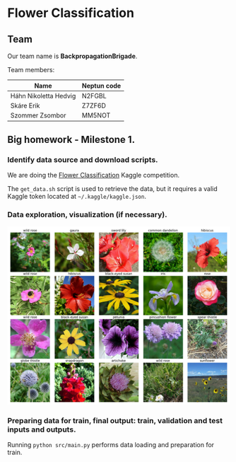 # Flower Classification

## Team

Our team name is **BackpropagationBrigade**.

Team members:

| Name                  | Neptun code |
| --------------------- | ----------- |
| Háhn Nikoletta Hedvig | N2FGBL      |
| Skáre Erik            | Z7ZF6D      |
| Szommer Zsombor       | MM5NOT      |

## Big homework - Milestone 1.

### Identify data source and download scripts.

We are doing the [Flower Classification](https://www.kaggle.com/competitions/tpu-getting-started) Kaggle competition.

The `get_data.sh` script is used to retrieve the data, but it requires a valid Kaggle token located at `~/.kaggle/kaggle.json`.

### Data exploration, visualization (if necessary).

![](docs/flowers.png)

### Preparing data for train, final output: train, validation and test inputs and outputs.

Running `python src/main.py` performs data loading and preparation for train.

